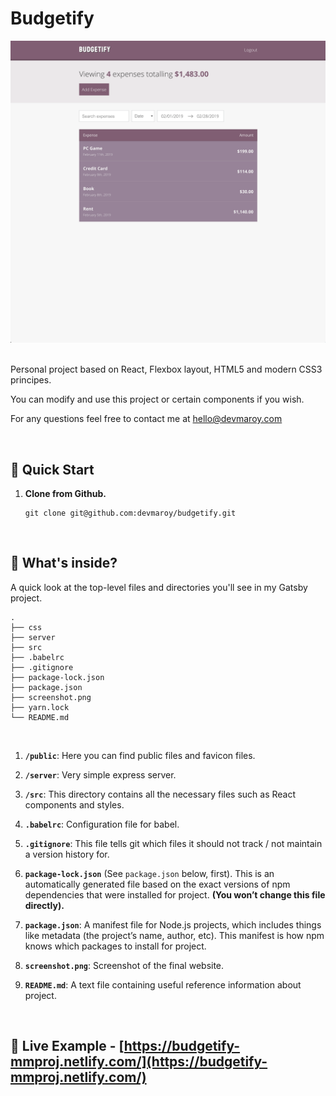 # Budgetify

![](screenshot.png)

<br />
Personal project based on React, Flexbox layout, HTML5 and modern CSS3 principes.

You can modify and use this project or certain components if you wish.

For any questions feel free to contact me at hello@devmaroy.com

<br />

## 🎉 Quick Start

1.  **Clone from Github.**

    ```
    git clone git@github.com:devmaroy/budgetify.git
    ```

  <br />


## 🤔 What's inside?

A quick look at the top-level files and directories you'll see in my Gatsby project.

    .
    ├── css
    ├── server
    ├── src
    ├── .babelrc
    ├── .gitignore
    ├── package-lock.json
    ├── package.json
    ├── screenshot.png
    ├── yarn.lock
    └── README.md

<br />

1.  **`/public`**: Here you can find public files and favicon files.
 
2.  **`/server`**: Very simple express server.
  
3.  **`/src`**: This directory contains all the necessary files such as React components and styles.

4.  **`.babelrc`**: Configuration file for babel.
  
5.  **`.gitignore`**: This file tells git which files it should not track / not maintain a version history for.

6.  **`package-lock.json`** (See `package.json` below, first). This is an automatically generated file based on the exact versions of npm dependencies that were installed for project. **(You won’t change this file directly).**

7.  **`package.json`**: A manifest file for Node.js projects, which includes things like metadata (the project’s name, author, etc). This manifest is how npm knows which packages to install for project.

8.  **`screenshot.png`**: Screenshot of the final website.

9.  **`README.md`**: A text file containing useful reference information about project.

<br />

## 🔗 Live Example - [https://budgetify-mmproj.netlify.com/](https://budgetify-mmproj.netlify.com/)

<br />
<br />